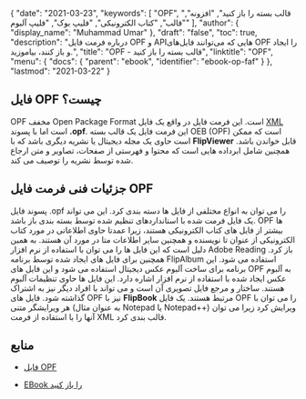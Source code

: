 {
  "date": "2021-03-23",
  "keywords": [
"OPF",
"قالب بسته را باز کنید",
"افزونه",
"قالب",
"کتاب الکترونیکی",
"فلیپ بوک",
"فلیپ آلبوم"
],
  "author": {
    "display_name": "Muhammad Umar"
},
  "draft": "false",
  "toc": true,
  "description": "درباره فرمت فایل OPF و APIهایی که می‌توانند فایل‌های OPF را ایجاد و باز کنند، بیاموزید.",
  "title": "OPF - قالب بسته را باز کنید",
  "linktitle": "OPF",
  "menu": {
    "docs": {
      "parent": "ebook",
      "identifier": "ebook-op-faf"
}
},
  "lastmod": "2021-03-22"
}

## فایل OPF چیست؟ ##

OPF مخفف Open Package Format است. این فرمت فایل در واقع یک فایل [XML](/web/xml/) است اما با پسوند **.opf**. این فرمت فایل یک قالب بسته OEB (OPF) است که ممکن است حاوی یک مجله دیجیتال یا نشریه دیگری باشد که با **FlipViewer** قابل خواندن باشد. همچنین شامل ابرداده هایی است که محتوا و فهرستی از صفحات، تصاویر و متن ارجاع شده توسط نشریه را توصیف می کند.

## جزئیات فنی فرمت فایل OPF ##

پسوند فایل .opf را می توان به انواع مختلفی از فایل ها دسته بندی کرد. این می تواند یک فایل فرمت شده با استانداردهای تنظیم شده توسط بسته بندی باز باشد. OPF ها بیشتر از فایل های کتاب الکترونیکی هستند، زیرا عمدتا حاوی اطلاعاتی در مورد کتاب الکترونیکی از عنوان تا نویسنده و همچنین سایر اطلاعات متا در مورد آن هستند. به همین دلیل است که این فایل ها را می توان با استفاده از نرم افزار Adobe Reading باز کرد. همچنین برای فایل های ایجاد شده توسط برنامه FlipAlbum استفاده می شود. این برنامه برای ساخت آلبوم عکس دیجیتال استفاده می شود و این فایل های OPF به آلبوم عکس ایجاد شده با استفاده از نرم افزار اشاره دارد. این فایل ها حاوی تنظیمات آلبوم هستند. ساختار و مرجع فایل تصویری آن است و می تواند با افراد دیگر نیز به اشتراک گذاشته شود. فایل های OPF نیز با **FlipBook** مرتبط هستند. یک فایل OPF را می توان با هر ویرایشگر متنی (به عنوان مثال Notepad یا Notepad++) ویرایش کرد زیرا می توان آنها را با استفاده از فرمت XML قالب بندی کرد.

## منابع ##

* [فایل OPF](https://www.lynda.com/InDesign-tutorials/OPF-file/2803422/2247530-4.html)

* [EBook را باز کنید](https://en.wikipedia.org/wiki/Open_eBook)



